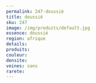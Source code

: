 ```yaml
---
permalink: 247-doussié
title: doussié
sku: 247
image: /img/produits/default.jpg
essence: doussié
region: afrique
details: 
produits: 
couleur: 
densite: 
veines: sans
rarete: 
---
```

